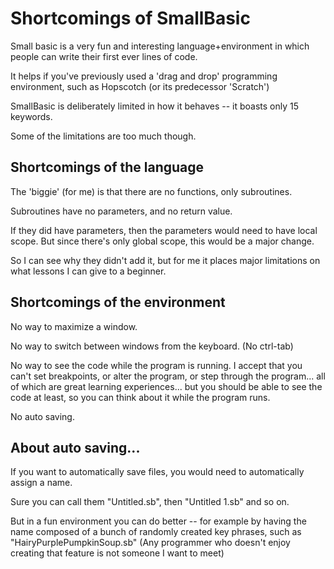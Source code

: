 # Shortcomings of SmallBasic

Small basic is a very fun and interesting language+environment in which people can write their first ever lines of code.

It helps if you've previously used a 'drag and drop' programming environment, such as Hopscotch (or its predecessor 'Scratch')

SmallBasic is deliberately limited in how it behaves -- it boasts only 15 keywords. 

Some of the limitations are too much though. 

## Shortcomings of the language 

The 'biggie' (for me) is that there are no functions, only subroutines. 

Subroutines have no parameters, and no return value. 

If they did have parameters, then the parameters would need to have local scope. But since there's only global scope, this would be a major change.

So I can see why they didn't add it, but for me it places major limitations on what lessons I can give to a beginner. 

## Shortcomings of the environment 

No way to maximize a window. 

No way to switch between windows from the keyboard. (No ctrl-tab)

No way to see the code while the program is running. I accept that you can't set breakpoints, or alter the program, or step through the program... all of which are great learning experiences... but you should be able to see the code at least, so you can think about it while the program runs.

No auto saving. 

## About auto saving... 

If you want to automatically save files, you would need to automatically assign a name. 

Sure you can call them "Untitled.sb", then "Untitled 1.sb" and so on. 

But in a fun environment you can do better -- for example by having the name composed of a bunch of randomly created key phrases, such as "HairyPurplePumpkinSoup.sb" (Any programmer who doesn't enjoy creating that feature is not someone I want to meet)

